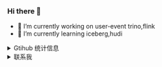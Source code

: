 ### Hi there 👋

- 🔭 I’m currently working on user-event trino,flink
- 🌱 I’m currently learning iceberg,hudi

<details>

<summary>Gtihub 统计信息</summary>

[![](https://github-readme-stats.vercel.app/api?username=ifengkou&show_icons=true&theme=tokyonight)](https://github.com/ifengkou)

</details>

<details>
<summary>联系我</summary>

<!-- ### 联系我 -->

- 邮箱：ifengkou@hotmail.com

</details>
